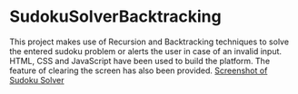 # SudokuSolverBacktracking
This project makes use of Recursion and Backtracking techniques to solve the entered sudoku problem or alerts the user in case of an invalid input. HTML, CSS and JavaScript have been used to build the platform. The feature of clearing the screen has also been provided. 
[Screenshot of Sudoku Solver](https://github.com/rabbierabbie/SudokuSolverBacktracking/issues/1#issue-2383386055)
